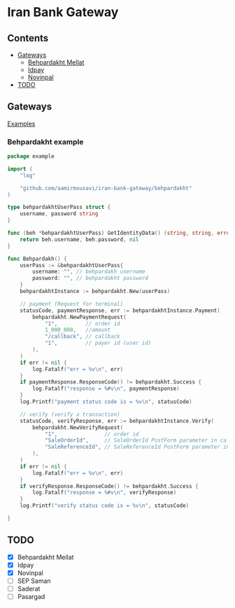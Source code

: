 # Iran Bank Gateway
## Contents
- [Gateways](#gateways)
    - [Behpardakht Mellat](#behpardakht-mellat)
	- [Idpay](https://github.com/aamirmousavi/iran-bank-gateway/blob/master/_example/idpay.go)
	- [Novinpal](https://github.com/aamirmousavi/iran-bank-gateway/blob/master/_example/novinpal.go)
- [TODO](#todo)
## Gateways
[Examples](https://github.com/aamirmousavi/iran-bank-gateway/tree/master/_example)
### Behpardakht example
```go
package example

import (
	"log"

	"github.com/aamirmousavi/iran-bank-gateway/behpardakht"
)

type behpardakhtUserPass struct {
	username, password string
}

func (beh *behpardakhtUserPass) GetIdentityData() (string, string, error) {
	return beh.username, beh.password, nil
}

func Behpardakh() {
	userPass := &behpardakhtUserPass{
		username: "", // behpardakh username
		password: "", // behpardakht password
	}
	behpardakhtInstance := behpardakht.New(userPass)

	// payment (Request for terminal)
	statusCode, paymentResponse, err := behpardakhtInstance.Payment(
		behpardakht.NewPaymentRequest(
			"1",         // order id
			1_000_000,   //amount
			"/callback", // callback
			"1",         // payer id (user id)
		),
	)
	if err != nil {
		log.Fatalf("err = %v\n", err)
	}
	if paymentResponse.ResponseCode() != behpardakht.Success {
		log.Fatalf("response = %#v\n", paymentResponse)
	}
	log.Printf("payment status code is = %v\n", statusCode)

	// verify (verify a transaction)
	statusCode, verifyResponse, err := behpardakhtInstance.Verify(
		behpardakht.NewVerifyRequest(
			"1",               // order id
			"SaleOrderId",     // SaleOrderId PostForm parameter in callback
			"SaleReferenceId", // SaleReferenceId PostForm parameter in callback
		),
	)
	if err != nil {
		log.Fatalf("err = %v\n", err)
	}
	if verifyResponse.ResponseCode() != behpardakht.Success {
		log.Fatalf("response = %#v\n", verifyResponse)
	}
	log.Printf("verify status code is = %v\n", statusCode)

}

```

## TODO

- [x] Behpardakht Mellat
- [x] Idpay
- [x] Novinpal
- [ ] SEP Saman
- [ ] Saderat
- [ ] Pasargad